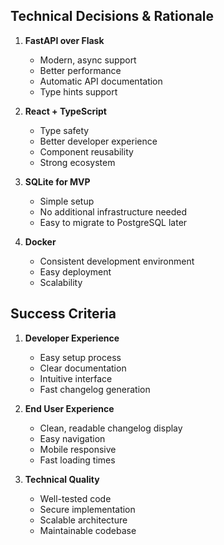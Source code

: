 ## Technical Decisions & Rationale
1. **FastAPI over Flask**
   - Modern, async support
   - Better performance
   - Automatic API documentation
   - Type hints support

2. **React + TypeScript**
   - Type safety
   - Better developer experience
   - Component reusability
   - Strong ecosystem

3. **SQLite for MVP**
   - Simple setup
   - No additional infrastructure needed
   - Easy to migrate to PostgreSQL later

4. **Docker**
   - Consistent development environment
   - Easy deployment
   - Scalability

## Success Criteria
1. **Developer Experience**
   - Easy setup process
   - Clear documentation
   - Intuitive interface
   - Fast changelog generation

2. **End User Experience**
   - Clean, readable changelog display
   - Easy navigation
   - Mobile responsive
   - Fast loading times

3. **Technical Quality**
   - Well-tested code
   - Secure implementation
   - Scalable architecture
   - Maintainable codebase